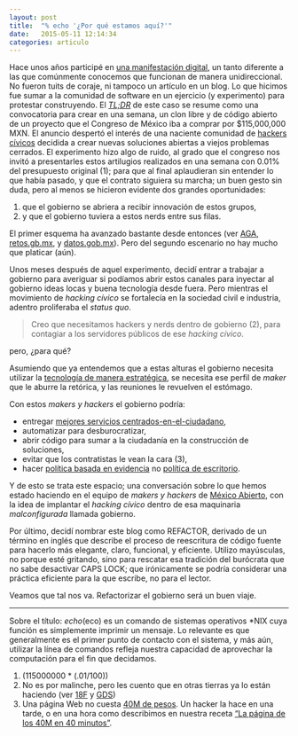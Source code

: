 ```yaml
---
layout: post
title:  "% echo '¿Por qué estamos aquí?'"
date:   2015-05-11 12:14:34
categories: articulo
---
```


Hace unos años participé en [una manifestación digital](http://blog.codeandomexico.org/2015/03/19/app-rebelde-cambio-raiz/), un tanto diferente a las que comúnmente conocemos que funcionan de manera unidireccional. No fueron tuits de coraje, ni tampoco un artículo en un blog. Lo que hicimos fue sumar a la comunidad de software en un ejercicio (y experimento) para protestar construyendo. El [_TL;DR_](http://www.urbandictionary.com/define.php?term=TLDR) de este caso se resume como una convocatoria para crear en una semana, un clon libre y de código abierto de un proyecto que el Congreso de México iba a comprar por $115,000,000 MXN. El anuncio despertó el interés de una naciente comunidad de [hackers cívicos](http://blog.codeandomexico.org/2014/12/09/como-ser-hacker-civico/) decidida a crear nuevas soluciones abiertas a viejos problemas cerrados. El experimento hizo algo de ruido, al grado que el congreso nos invitó a presentarles estos artilugios realizados en una semana con 0.01% del presupuesto original (1); para que al final aplaudieran sin entender lo que había pasado, y que el contrato siguiera su marcha; un buen gesto sin duda, pero al menos se hicieron evidente dos grandes oportunidades:

1. que el gobierno se abriera a recibir innovación de estos grupos,
2. y que el gobierno tuviera a estos nerds entre sus filas.

El primer esquema ha avanzado bastante desde entonces (ver [AGA](http://aga.org.mx/), [retos.gb.mx](http://retos.gob.mx), y [datos.gob.mx](http://datos.gob.mx)). Pero del segundo escenario no hay mucho que platicar (aún).

Unos meses después de aquel experimento, decidí entrar a trabajar a gobierno para averiguar si podíamos abrir estos canales para inyectar al gobierno ideas locas y buena tecnología desde fuera. Pero mientras el movimiento de *hacking cívico* se fortalecía en la sociedad civil e industria, adentro proliferaba el *status quo*.

> Creo que necesitamos hackers y nerds dentro de gobierno (2), para contagiar a los servidores públicos de ese *hacking cívico*. 

pero, ¿para qué?

Asumiendo que ya entendemos que a estas alturas el gobierno necesita utilizar la [tecnología de manera estratégica](http://www.presidencia.gob.mx/edn/), se necesita ese perfil de *maker* que le aburre la retórica, y las reuniones le revuelven el estómago.

Con estos *makers y hackers* el gobierno podría:

- entregar [mejores servicios centrados-en-el-ciudadano](#),
- automatizar para desburocratizar,
- abrir código para sumar a la ciudadanía en la construcción de soluciones,
- evitar que los contratistas le vean la cara (3),
- hacer [política basada en evidencia](#) no [política de escritorio](#).

Y de esto se trata este espacio; una conversación sobre lo que hemos estado haciendo en el equipo de *makers y hackers* de [México Abierto](https://github.com/mxabierto/), con la idea de implantar el *hacking cívico* dentro de esa maquinaria *malconfigurada* llamada gobierno.

Por último, decidí nombrar este blog como REFACTOR, derivado de un término en inglés que describe el proceso de reescritura de código fuente para hacerlo más elegante, claro, funcional, y eficiente. Utilizo mayúsculas, no porque esté gritando, sino para rescatar esa tradición del burócrata que no sabe desactivar CAPS LOCK; que irónicamente se podría considerar una práctica eficiente para la que escribe, no para el lector.

Veamos que tal nos va. Refactorizar el gobierno será un buen viaje.

---

Sobre el título: *echo*(eco) es un comando de sistemas operativos *NIX cuya función es simplemente imprimir un mensaje. Lo relevante es que generalmente es el primer punto de contacto con el sistema, y más aún, utilizar la línea de comandos refleja nuestra capacidad de aprovechar la computación para el fin que decidamos.

1. (115000000 * (.01/100))
2. No es por malinche, pero les cuento que en otras tierras ya lo están haciendo (ver [18F](https://18f.gsa.gov/) y [GDS](https://gds.blog.gov.uk/))
3. Una página Web no cuesta [40M de pesos](#). Un hacker la hace en una tarde, o en una hora como describimos en nuestra receta [“La página de los 40M en 40 minutos”](#).
